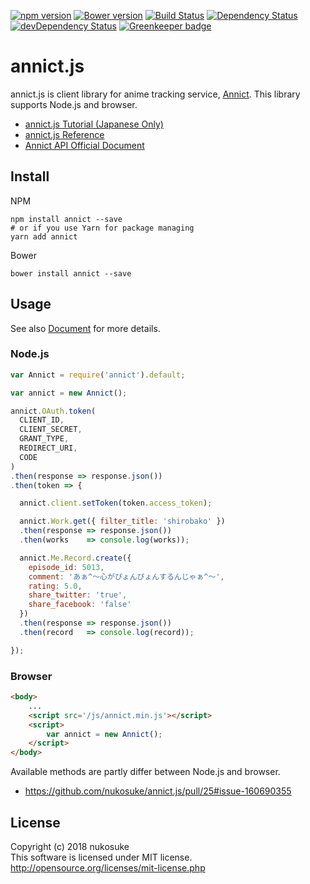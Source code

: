 [![npm version](https://badge.fury.io/js/annict.svg)](https://badge.fury.io/js/annict)
[![Bower version](https://badge.fury.io/bo/annict.svg)](https://badge.fury.io/bo/annict)
[![Build Status](https://travis-ci.org/nukosuke/annict.js.svg?branch=develop)](https://travis-ci.org/nukosuke/annict.js)
[![Dependency Status](https://david-dm.org/nukosuke/annict.js.svg)](https://david-dm.org/nukosuke/annict.js)
[![devDependency Status](https://david-dm.org/nukosuke/annict.js/dev-status.svg)](https://david-dm.org/nukosuke/annict.js#info=devDependencies) [![Greenkeeper badge](https://badges.greenkeeper.io/nukosuke/annict.js.svg)](https://greenkeeper.io/)

# annict.js
annict.js is client library for anime tracking service, [Annict](https://annict.com/). This library supports Node.js and browser.

- [annict.js Tutorial (Japanese Only)](http://qiita.com/nukosuke/items/eb4829de5a0497bd43c2)
- [annict.js Reference](https://nukosuke.github.io/annict.js/)
- [Annict API Official Document](https://docs.annict.com/)

## Install

NPM
```
npm install annict --save
# or if you use Yarn for package managing
yarn add annict
```

Bower
```
bower install annict --save
```

## Usage
See also [Document](http://qiita.com/nukosuke/items/eb4829de5a0497bd43c2) for more details.

### Node.js

```js
var Annict = require('annict').default;

var annict = new Annict();

annict.OAuth.token(
  CLIENT_ID,
  CLIENT_SECRET,
  GRANT_TYPE,
  REDIRECT_URI,
  CODE
)
.then(response => response.json())
.then(token => {

  annict.client.setToken(token.access_token);

  annict.Work.get({ filter_title: 'shirobako' })
  .then(response => response.json())
  .then(works    => console.log(works));

  annict.Me.Record.create({
    episode_id: 5013,
    comment: 'あぁ^～心がぴょんぴょんするんじゃぁ^～',
    rating: 5.0,
    share_twitter: 'true',
    share_facebook: 'false'
  })
  .then(response => response.json())
  .then(record   => console.log(record));

});
```

### Browser

```html
<body>
    ...
    <script src='/js/annict.min.js'></script>
    <script>
        var annict = new Annict();
    </script>
</body>
```

Available methods are partly differ between Node.js and browser.
- https://github.com/nukosuke/annict.js/pull/25#issue-160690355

## License
Copyright (c) 2018 nukosuke  
This software is licensed under MIT license.
http://opensource.org/licenses/mit-license.php
